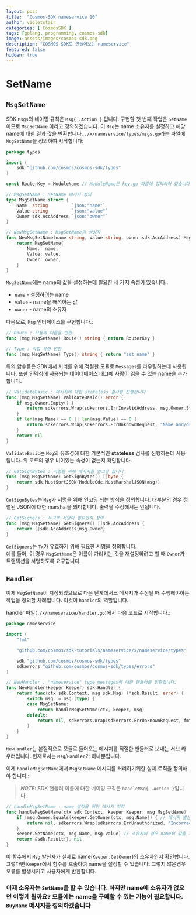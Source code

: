 ```yaml
---
layout: post
title:  "Cosmos-SDK nameservice 10"
author: violetstair
categories: [ CosmosSDK ]
tags: [golang, programming, cosmos-sdk]
image: assets/images/cosmos-sdk.png
description: "COSMOS SDK로 만들어보는 nameservice"
featured: false
hidden: true
---
```


# SetName

## `MsgSetName`

SDK `Msgs`의 네이밍 규칙은 `Msg{ .Action }` 입니다.
구현할 첫 번째 작업은 `SetName`이므로 `MsgSetName` 이라고 정의하겠습니다.
이 `Msg`는 name 소유자를 설정하고 해당 name에 대한 결과 값을 반환합니다.
`./x/nameservice/types/msgs.go`라는 파일에 `MsgSetName`을 정의하여 시작합니다:

```go
package types

import (
    sdk "github.com/cosmos/cosmos-sdk/types"
)

const RouterKey = ModuleName // ModuleName은 key.go 파일에 정의되어 있습니다

// MsgSetName : SetName 메시지 정의
type MsgSetName struct {
    Name  string         `json:"name"`
    Value string         `json:"value"`
    Owner sdk.AccAddress `json:"owner"`
}

// NewMsgSetName : MsgSetName의 생성자
func NewMsgSetName(name string, value string, owner sdk.AccAddress) MsgSetName {
    return MsgSetName{
        Name:  name,
        Value: value,
        Owner: owner,
    }
}
```

`MsgSetName`에는 name의 값을 설정하는데 필요한 세 가지 속성이 있습니다.:

- `name` - 설정하려는 name
- `value` - name을 해석하는 값
- `owner` - name의 소유자

다음으로, `Msg` 인터페이스를 구현합니다.:

```go
// Route : 모듈의 이름을 반환
func (msg MsgSetName) Route() string { return RouterKey }

// Type : 작업 유형 반환
func (msg MsgSetName) Type() string { return "set_name" }
```

위의 함수들은 SDK에서 처리를 위해 적절한 모듈로 `Messages`를 라우팅하는데 사용됩니다.
또한 인덱싱에 사용되는 데이터베이스 태그에 사람이 읽을 수 있는 name을 추가합니다.

```go
// ValidateBasic : 메시지에 대한 stateless 검사를 진행합니다
func (msg MsgSetName) ValidateBasic() error {
    if msg.Owner.Empty() {
        return sdkerrors.Wrap(sdkerrors.ErrInvalidAddress, msg.Owner.String())
    }
    if len(msg.Name) == 0 || len(msg.Value) == 0 {
        return sdkerrors.Wrap(sdkerrors.ErrUnknownRequest, "Name and/or Value cannot be empty")
    }
    return nil
}
```

`ValidateBasic`는 `Msg`의 유효성에 대한 기본적인 **stateless** 검사를 진행하는데 사용됩니다.
위 코드의 경우 비어있는 속성이 없는지 확인합니다.

```go
// GetSignBytes : 서명을 위해 메시지를 인코딩 합니다
func (msg MsgSetName) GetSignBytes() []byte {
    return sdk.MustSortJSON(ModuleCdc.MustMarshalJSON(msg))
}
```

`GetSignBytes`는 `Msg`가 서명을 위해 인코딩 되는 방식을 정의합니다.
대부분의 경우 정렬된 JSON에 대한 marshal을 의미합니다. 출력을 수정해서는 안됩니다.

```go
// GetSigners : 누구의 서명이 필요한지 정의
func (msg MsgSetName) GetSigners() []sdk.AccAddress {
    return []sdk.AccAddress{msg.Owner}
}
```

`GetSigners`는 `Tx`가 유효하기 위해 필요한 서명을 정의합니다.\
예를 들어, 이 경우 `MsgSetName`은 이름이 가리키는 것을 재설정하려고 할 때 `Owner`가 트랜잭션을 서명하도록 요구합니다.

## `Handler`

이제 `MsgSetName`이 지정되었으므로 다음 단계에서느 메시지가 수신될 때 수행해야하는 작업을 정의할 차례입니다. 이것이 `handler`의 역할입니다.

handler 파일(`./x/nameservice/handler.go`)에서 다음 코드로 시작합니다.:

```go
package nameservice

import (
    "fmt"

    "github.com/cosmos/sdk-tutorials/nameservice/x/nameservice/types"

    sdk "github.com/cosmos/cosmos-sdk/types"
    sdkerrors "github.com/cosmos/cosmos-sdk/types/errors"
)

// NewHandler : "nameservice" type messages에 대한 핸들러를 반환합니다.
func NewHandler(keeper Keeper) sdk.Handler {
    return func(ctx sdk.Context, msg sdk.Msg) (*sdk.Result, error) {
        switch msg := msg.(type) {
        case MsgSetName:
            return handleMsgSetName(ctx, keeper, msg)
        default:
            return nil, sdkerrors.Wrap(sdkerrors.ErrUnknownRequest, fmt.Sprintf("Unrecognized nameservice Msg type: %v", msg.Type()))
        }
    }
}
```

`NewHandler`는 본질적으로 모듈로 들어오는 메시지를 적절한 핸들러로 보내는 서브 라우터입니다. 현재로서는 `Msg`/`Handler`가 하나뿐입니다.

이제 `handleMsgSetName`에서 `MsgSetName` 메시지를 처리하기위한 실제 로직을 정의해야 합니다.:

> _*NOTE*_: SDK 핸들러 이름에 대한 네이밍 규칙은 `handleMsg{ .Action }`입니다.

```go
// handleMsgSetName : name 설정을 위한 메시지 처리
func handleMsgSetName(ctx sdk.Context, keeper Keeper, msg MsgSetName) (*sdk.Result, error) {
    if !msg.Owner.Equals(keeper.GetOwner(ctx, msg.Name)) { // 메시지 발신자가 현재 소유자인지 확인
        return nil, sdkerrors.Wrap(sdkerrors.ErrUnauthorized, "Incorrect Owner") // 소유자가 아니면 오류 발생
    }
    keeper.SetName(ctx, msg.Name, msg.Value) // 소유자의 경우 name의 값을 지정된 값으로 설정
    return &sdk.Result{}, nil
}
```

이 함수에서 `Msg` 발신자가 실제로 name(`Keeper.GetOwner`)의 소유자인지 확인합니다.
그렇다면 `Keeper`에서 함수를 호출하여 name을 설정할 수 있습니다. 그렇지 않은경우 오류를 발생시키고 사용자에게 반환합니다.

### 이제 소유자는 `SetName`을 할 수 있습니다. 하지만 name에 소유자가 없으면 어떻게 될까요? 모듈에는 name을 구매할 수 있는 기능이 필요합니다. `BuyName` 메시지를 정의하겠습니다
